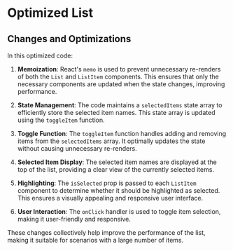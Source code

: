 # Optimized List

## Changes and Optimizations

In this optimized code:

1. **Memoization**: React's `memo` is used to prevent unnecessary re-renders of both the `List` and `ListItem` components. This ensures that only the necessary components are updated when the state changes, improving performance.

2. **State Management**: The code maintains a `selectedItems` state array to efficiently store the selected item names. This state array is updated using the `toggleItem` function.

3. **Toggle Function**: The `toggleItem` function handles adding and removing items from the `selectedItems` array. It optimally updates the state without causing unnecessary re-renders.

4. **Selected Item Display**: The selected item names are displayed at the top of the list, providing a clear view of the currently selected items.

5. **Highlighting**: The `isSelected` prop is passed to each `ListItem` component to determine whether it should be highlighted as selected. This ensures a visually appealing and responsive user interface.

6. **User Interaction**: The `onClick` handler is used to toggle item selection, making it user-friendly and responsive.

These changes collectively help improve the performance of the list, making it suitable for scenarios with a large number of items.

